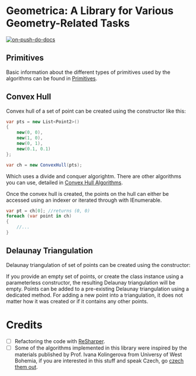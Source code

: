# Geometrica: A Library for Various Geometry-Related Tasks

[![on-push-do-docs](https://github.com/tvomacka/Geometrica/actions/workflows/on-push-do-docs.yml/badge.svg)](https://github.com/tvomacka/Geometrica/actions/workflows/on-push-do-docs.yml)

## Primitives

Basic information about the different types of primitives used by the algorithms can be found in [Primitives](Docs/Primitives.md).

## Convex Hull

Convex hull of a set of point can be created using the constructor like this:

<!-- snippet: CreateConvexHull -->
```cs
var pts = new List<Point2>()
{
    new(0, 0),
    new(1, 0),
    new(0, 1),
    new(0.1, 0.1)
};

var ch = new ConvexHull(pts);
```
<!-- endSnippet -->

Which uses a divide and conquer algorightm. There are other algorithms you can use, detailed in [Convex Hull Algorithms](Docs/ConvexHull.md).

Once the convex hull is created, the points on the hull can either be accessed using an indexer or iterated through with IEnumerable.
<!-- snippet: AccessingPointsOnCH -->
```cs
var pt = ch[0]; //returns (0, 0)
foreach (var point in ch)
{
    //...
}
```
<!-- endSnippet -->

## Delaunay Triangulation

Delaunay triangulation of set of points can be created using the constructor:

<!-- snippet: DelaunayTriangulationConstructor -->
<!-- endSnippet -->

If you provide an empty set of points, or create the class instance using a parameterless constructor, the resulting Delaunay triangulation will be empty.
Points can be added to a pre-existing Delaunay triangulation using a dedicated method. For adding a new point into a triangulation, it does not matter how it was created or if it contains any other points.

<!-- snippet: DelaunayTriangulationAddPoint -->
<!-- endSnippet -->

# Credits

- [ ] Refactoring the code with [ReSharper](https://jb.gg/OpenSourceSupport).
- [ ] Some of the algorithms implemented in this library were inspired by the materials published by Prof. Ivana Kolingerova from Universy of West Bohemia, if you are interested in this stuff and speak Czech, go [czech them out](http://afrodita.zcu.cz/~kolinger/vyukaZCU.html#VAM).
